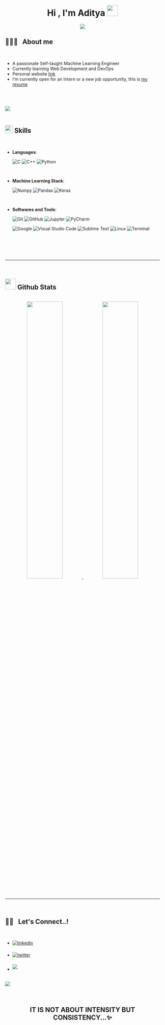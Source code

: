 
<h1 align="center"><b>Hi , I'm Aditya </b><img src="https://media.giphy.com/media/hvRJCLFzcasrR4ia7z/giphy.gif" width="35"></h1>

<p align="center">
  <a href="https://github.com/DenverCoder1/readme-typing-svg"><img src="https://readme-typing-svg.herokuapp.com?font=Time+New+Roman&color=cyan&size=25&center=true&vCenter=true&width=600&height=100&lines=Self+Developing+Man..&hearts;++;Self-taught+Machine+Learning+Engineer,;Information+Technology+Student,;Front-End+Dev+Newbie,;Loves+Problem+Solving,;Active+Learner/Researcher,;Love+to+learn+new+stuffs..<3"></a>
</p>


<!-- <br>	
👨🏻‍💻 &nbsp; **About me**
<br> -->
	
## 👨🏻‍💻 &nbsp; **About me**

<br>

- A passionate Self-taught Machine Learning Engineer
- Currently learning Web Development and DevOps 
- Personal website [link](https://banzo.carrd.co)
- I’m currently open for an Intern or a new job opportunity, this is [my resume](https://drive.google.com/drive/folders/1w80Babn4wv7r5TRNY8Rhzr89XirG-mqm?usp=share_link)

<br><br>

<img src="https://user-images.githubusercontent.com/73097560/115834477-dbab4500-a447-11eb-908a-139a6edaec5c.gif"><br><br>

## <img src="https://media2.giphy.com/media/QssGEmpkyEOhBCb7e1/giphy.gif?cid=ecf05e47a0n3gi1bfqntqmob8g9aid1oyj2wr3ds3mg700bl&rid=giphy.gif" width ="25"><b> Skills</b>
<br>

<p align="center">

- **Languages**:
    
    ![C](https://img.shields.io/badge/C%20-%232370ED.svg?style=for-the-badge&logo=c&logoColor=white)
    ![C++](https://img.shields.io/badge/C++%20-%2300599C.svg?style=for-the-badge&logo=c%2B%2B&logoColor=white)
    ![Python](https://img.shields.io/badge/Python%20-%2314354C.svg?style=for-the-badge&logo=python&logoColor=white)

<br>   
    
- **Machine Learning Stack**:

   ![Numpy](https://img.shields.io/badge/numpy%20-%23013243.svg?&style=for-the-badge&logo=numpy&logoColor=white)
   ![Pandas](https://img.shields.io/badge/pandas%20-%23150458.svg?&style=for-the-badge&logo=pandas&logoColor=white)
   ![Keras](https://img.shields.io/badge/Keras%20-%23D00000.svg?&style=for-the-badge&logo=Keras&logoColor=white)
 
<br>

- **Softwares and Tools**:

    ![Git](https://img.shields.io/badge/git-%23F05033.svg?style=for-the-badge&logo=git&logoColor=white)
    ![GitHub](https://img.shields.io/badge/github-%23121011.svg?style=for-the-badge&logo=github&logoColor=white)
    ![Jupyter](https://img.shields.io/badge/Jupyter%20-%23F37626.svg?&style=for-the-badge&logo=Jupyter&logoColor=white)
    ![PyCharm](https://img.shields.io/badge/pycharm-143?style=for-the-badge&logo=pycharm&logoColor=black&color=black&labelColor=green)

    ![Google](https://img.shields.io/badge/google-%234285F4.svg?style=for-the-badge&logo=google&logoColor=white)
    ![Visual Studio Code](https://img.shields.io/badge/Visual%20Studio%20Code-0078d7.svg?style=for-the-badge&logo=visual-studio-code&logoColor=white)
    ![Sublime Text](https://img.shields.io/badge/sublimetext%20-%23FF9800?style=for-the-badge&logo=Sublime-Text&logoColor=white)
    ![Linux](https://img.shields.io/badge/Linux-FCC624?style=for-the-badge&logo=linux&logoColor=black) 
    ![Terminal](https://img.shields.io/badge/Terminal-%23054020?style=for-the-badge&logo=gnu-bash&logoColor=white) 
<br>
 
</p>

<br>
<br>

-----
<br>

## <img src="https://media.giphy.com/media/iY8CRBdQXODJSCERIr/giphy.gif" width="35"><b> Github Stats </b>
<br>

<div align="center">

<a href="https://github.com/banzom">
  <img width="48%" src="https://github-readme-stats.vercel.app/api?username=banzom&show_icons=true&theme=tokyonight" />
  <img width="48%" src="https://github-readme-streak-stats.herokuapp.com/?user=banzom&theme=tokyonight" />

</a>
</div>

<br>
<br>
<br>

-----

<br>

## <b> 🤝🏻 &nbsp; Let's Connect..!</b>
<br>
<div align='left'>

<ul>

<li>
<a href="https://linkedin.com/in/adityapanwars" target="_blank">
<img src="https://img.shields.io/badge/linkedin:  Aditya Panwar-%2300acee.svg?color=405DE6&style=for-the-badge&logo=linkedin&logoColor=white" alt=linkedin style="margin-bottom: 5px;"/>
</a>
</li>

<br>

<li>
<a href="https://twitter.com/adityapanwarr" target="_blank">
<img src="https://img.shields.io/badge/twitter:  Aditya Panwar-%2300acee.svg?color=1DA1F2&style=for-the-badge&logo=twitter&logoColor=white" alt=twitter style="margin-bottom: 5px;"/>
</a>
</li>

<br>

<li>
<a href="mailto:banzo.aditya@gmail.com" target="_blank">
<img src="https://img.shields.io/badge/gmail:  Aditya Panwar-%23EA4335.svg?style=for-the-badge&logo=gmail&logoColor=white" t=mail style="margin-bottom: 5px;" />
</a>
</li>
	
</ul>
</div>

<br>
<img src="https://user-images.githubusercontent.com/73097560/115834477-dbab4500-a447-11eb-908a-139a6edaec5c.gif">
<br>
<br>
<br>

<div align='center'>

## <b>IT IS NOT ABOUT INTENSITY BUT CONSISTENCY...✨</b>

</div>
<br>
<br>
<br>
<br>
